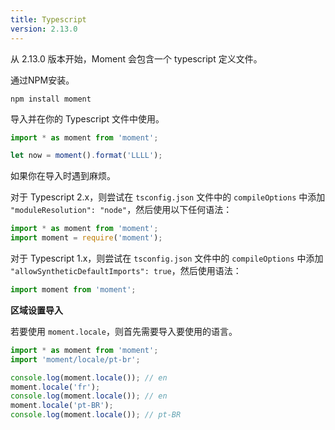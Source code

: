 ```yaml
---
title: Typescript
version: 2.13.0
---
```


从 2.13.0 版本开始，Moment 会包含一个 typescript 定义文件。

通过NPM安装。
```
npm install moment
```

导入并在你的 Typescript 文件中使用。
<!-- skip-example -->

```javascript
import * as moment from 'moment';

let now = moment().format('LLLL');
```

如果你在导入时遇到麻烦。

对于 Typescript 2.x，则尝试在 ```tsconfig.json``` 文件中的 ```compileOptions``` 中添加 ```"moduleResolution": "node"```，然后使用以下任何语法：

<!-- skip-example -->

```javascript
import * as moment from 'moment';
import moment = require('moment');
```

对于 Typescript 1.x，则尝试在 ```tsconfig.json``` 文件中的 ```compileOptions``` 中添加 ```"allowSyntheticDefaultImports": true```，然后使用语法：

<!-- skip-example -->

```javascript
import moment from 'moment';
```

**区域设置导入**

若要使用 `moment.locale`，则首先需要导入要使用的语言。

<!-- skip-example -->

```javascript
import * as moment from 'moment';
import 'moment/locale/pt-br';

console.log(moment.locale()); // en
moment.locale('fr');
console.log(moment.locale()); // en
moment.locale('pt-BR');
console.log(moment.locale()); // pt-BR
```
